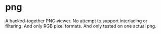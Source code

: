 # png

A hacked-together PNG viewer. No attempt to support interlacing or filtering.
And only RGB pixel formats. And only tested on one actual png.
